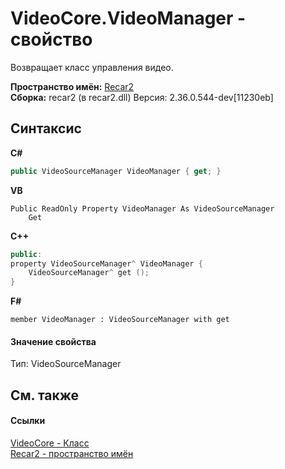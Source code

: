 # VideoCore.VideoManager - свойство
 

Возвращает класс управления видео.

**Пространство имён:**&nbsp;<a href="0dd0c505-07fc-c3e8-128c-d1a0701f2a29">Recar2</a><br />**Сборка:**&nbsp;recar2 (в recar2.dll) Версия: 2.36.0.544-dev[11230eb]

## Синтаксис

**C#**<br />
``` C#
public VideoSourceManager VideoManager { get; }
```

**VB**<br />
``` VB
Public ReadOnly Property VideoManager As VideoSourceManager
	Get
```

**C++**<br />
``` C++
public:
property VideoSourceManager^ VideoManager {
	VideoSourceManager^ get ();
}
```

**F#**<br />
``` F#
member VideoManager : VideoSourceManager with get

```


#### Значение свойства
Тип:&nbsp;VideoSourceManager

## См. также


#### Ссылки
<a href="cb693d57-5030-3855-e4bc-6cd1f1721585">VideoCore - Класс</a><br /><a href="0dd0c505-07fc-c3e8-128c-d1a0701f2a29">Recar2 - пространство имён</a><br />